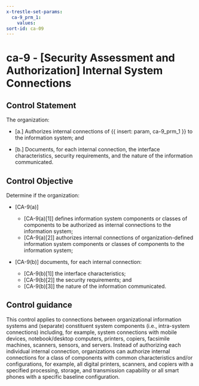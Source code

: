```yaml
---
x-trestle-set-params:
  ca-9_prm_1:
    values:
sort-id: ca-09
---
```


# ca-9 - \[Security Assessment and Authorization\] Internal System Connections

## Control Statement

The organization:

- \[a.\] Authorizes internal connections of {{ insert: param, ca-9_prm_1 }} to the information system; and

- \[b.\] Documents, for each internal connection, the interface characteristics, security requirements, and the nature of the information communicated.

## Control Objective

Determine if the organization:

- \[CA-9(a)\]

  - \[CA-9(a)[1]\] defines information system components or classes of components to be authorized as internal connections to the information system;
  - \[CA-9(a)[2]\] authorizes internal connections of organization-defined information system components or classes of components to the information system;

- \[CA-9(b)\] documents, for each internal connection:

  - \[CA-9(b)[1]\] the interface characteristics;
  - \[CA-9(b)[2]\] the security requirements; and
  - \[CA-9(b)[3]\] the nature of the information communicated.

## Control guidance

This control applies to connections between organizational information systems and (separate) constituent system components (i.e., intra-system connections) including, for example, system connections with mobile devices, notebook/desktop computers, printers, copiers, facsimile machines, scanners, sensors, and servers. Instead of authorizing each individual internal connection, organizations can authorize internal connections for a class of components with common characteristics and/or configurations, for example, all digital printers, scanners, and copiers with a specified processing, storage, and transmission capability or all smart phones with a specific baseline configuration.

